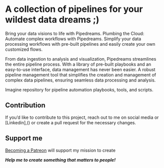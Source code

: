 # A collection of pipelines for your wildest data dreams ;)

Bring your data visions to life with Pipedreams. Plumbing the Cloud: Automate complex workflows with Pipedreams.  Simplify your data processing workflows with pre-built pipelines and easily create your own customized flows.

From data ingestion to analysis and visualization, Pipedreams streamlines the entire pipeline process. With a library of pre-built playbooks and an easy-to-use interface, data management has never been easier.  A robust pipeline management tool that simplifies the creation and management of complex data pipelines, ensuring seamless data processing and analysis.

Imagine repository for pipeline automation playbooks, tools, and scripts.


## Contribution

If you’d like to contribute to this project, reach out to me on social media or [Linkedin],() or create a pull request for the necessary changes.


## Support me

[Becoming a Patreon](https://www.patreon.com/imaginedevops) will support my mission to create

***Help me to create something that matters to people!***